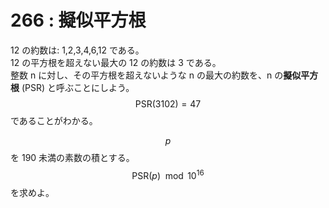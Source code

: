 # 266 : 擬似平方根

12 の約数は: 1,2,3,4,6,12 である。  
12 の平方根を超えない最大の 12 の約数は 3 である。  
整数 n に対し、その平方根を超えないような n の最大の約数を、n の**擬似平方根** \(PSR\) と呼ぶことにしよう。  
$$\textrm{PSR}(3102)=47$$であることがわかる。

$$p$$を 190 未満の素数の積とする。  
$$\textrm{PSR}(p) \mod 10^{16}$$を求めよ。

